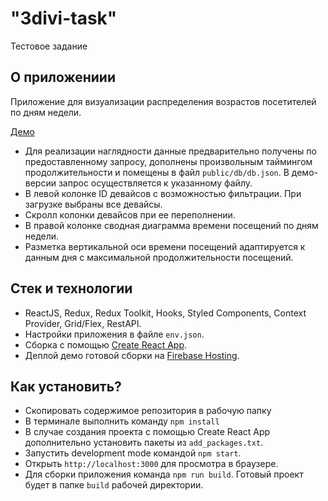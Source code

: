 # "3divi-task"

Тестовое задание

## О приложениии

Приложение для визуализации распределения возрастов посетителей по дням недели.

[Демо](https://divi-test-task.web.app)

- Для реализации наглядности данные предварительно получены по предоставленному запросу, дополнены произвольным таймингом продолжительности и помещены в файл `public/db/db.json`. В демо-версии запрос осуществляется к указанному файлу.
- В левой колонке ID девайсов с возможностью фильтрации. При загрузке выбраны все девайсы.
- Скролл колонки девайсов при ее переполнении.
- В правой колонке сводная диаграмма времени посещений по дням недели.
- Разметка вертикальной оси времени посещений адаптируется к данным дня с максимальной продолжительности посещений.

## Стек и технологии

- ReactJS, Redux, Redux Toolkit, Hooks, Styled Components, Context Provider, Grid/Flex, RestAPI.
- Настройки приложения в файле `env.json`.
- Сборка с помощью [Create React App](https://github.com/facebook/create-react-app).
- Деплой демо готовой сборки на [Firebase Hosting](https://firebase.google.com).

## Как установить?

- Скопировать содержимое репозитория в рабочую папку
- В терминале выполнить команду `npm install`
- В случае создания проекта с помощью Create React App дополнительно установить пакеты из `add_packages.txt`.
- Запустить development mode командой `npm start`.
- Открыть `http://localhost:3000` для просмотра в браузере.
- Для сборки приложения команда `npm run build`. Готовый проект будет в папке `build` рабочей директории.

